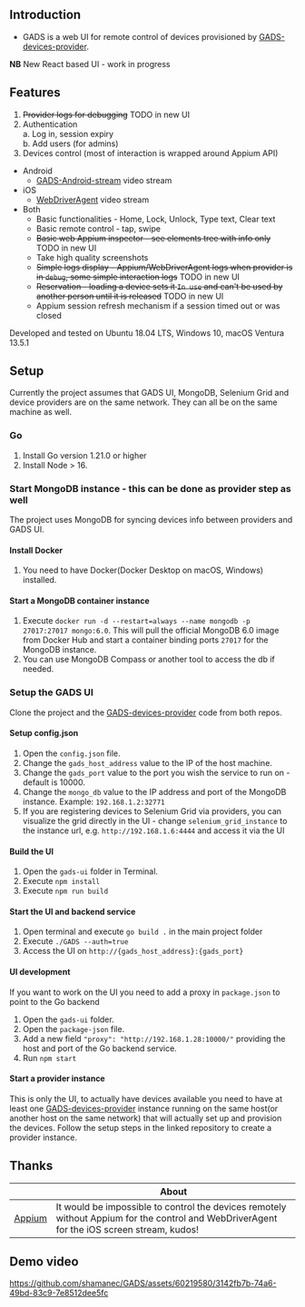 ## Introduction

* GADS is a web UI for remote control of devices provisioned by [GADS-devices-provider](https://github.com/shamanec/GADS-devices-provider).

**NB** New React based UI - work in progress

## Features
1. ~~Provider logs for debugging~~ TODO in new UI
2. Authentication  
  a. Log in, session expiry  
  b. Add users (for admins)  
3. Devices control (most of interaction is wrapped around Appium API)
  * Android
    - [GADS-Android-stream](https://github.com/shamanec/GADS-Android-stream) video stream  
  * iOS
    - [WebDriverAgent](https://github.com/appium/WebDriverAgent) video stream   
  * Both
    - Basic functionalities - Home, Lock, Unlock, Type text, Clear text  
    - Basic remote control - tap, swipe  
    - ~~Basic web Appium inspector - see elements tree with info only~~ TODO in new UI
    - Take high quality screenshots
    - ~~Simple logs display - Appium/WebDriverAgent logs when provider is in `debug`, some simple interaction logs~~ TODO in new UI
    - ~~Reservation - loading a device sets it `In use` and can't be used by another person until it is released~~ TODO in new UI
    - Appium session refresh mechanism if a session timed out or was closed

Developed and tested on Ubuntu 18.04 LTS, Windows 10, macOS Ventura 13.5.1  

## Setup
Currently the project assumes that GADS UI, MongoDB, Selenium Grid and device providers are on the same network. They can all be on the same machine as well.  

### Go
1. Install Go version 1.21.0 or higher
2. Install Node > 16.

### Start MongoDB instance - this can be done as provider step as well
The project uses MongoDB for syncing devices info between providers and GADS UI.  

#### Install Docker 
1. You need to have Docker(Docker Desktop on macOS, Windows) installed.  

#### Start a MongoDB container instance
1. Execute `docker run -d --restart=always --name mongodb -p 27017:27017 mongo:6.0`. This will pull the official MongoDB 6.0 image from Docker Hub and start a container binding ports `27017` for the MongoDB instance.  
2. You can use MongoDB Compass or another tool to access the db if needed.

### Setup the GADS UI
Clone the project and the [GADS-devices-provider](https://github.com/shamanec/GADS-devices-provider) code from both repos.

#### Setup config.json
1. Open the `config.json` file.  
2. Change the `gads_host_address` value to the IP of the host machine.  
3. Change the `gads_port` value to the port you wish the service to run on - default is 10000.  
4. Change the `mongo_db` value to the IP address and port of the MongoDB instance. Example: `192.168.1.2:32771` 
5. If you are registering devices to Selenium Grid via providers, you can visualize the grid directly in the UI - change `selenium_grid_instance` to the instance url, e.g. `http://192.168.1.6:4444` and access it via the UI

#### Build the UI
1. Open the `gads-ui` folder in Terminal.
2. Execute `npm install`
3. Execute `npm run build`

#### Start the UI and backend service
1. Open terminal and execute `go build .` in the main project folder  
2. Execute `./GADS --auth=true`  
3. Access the UI on `http://{gads_host_address}:{gads_port}`

#### UI development
If you want to work on the UI you need to add a proxy in `package.json` to point to the Go backend 
1. Open the `gads-ui` folder.
2. Open the `package-json` file.
3. Add a new field `"proxy": "http://192.168.1.28:10000/"` providing the host and port of the Go backend service.
4. Run `npm start`

#### Start a provider instance
This is only the UI, to actually have devices available you need to have at least one [GADS-devices-provider](https://github.com/shamanec/GADS-devices-provider) instance running on the same host(or another host on the same network) that will actually set up and provision the devices. Follow the setup steps in the linked repository to create a provider instance.

## Thanks

| |About|
|---|---| 
|[Appium](https://github.com/appium)|It would be impossible to control the devices remotely without Appium for the control and WebDriverAgent for the iOS screen stream, kudos!|  

## Demo video  
https://github.com/shamanec/GADS/assets/60219580/3142fb7b-74a6-49bd-83c9-7e8512dee5fc



